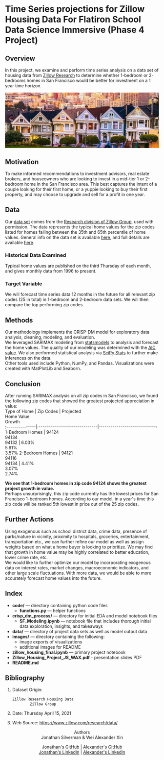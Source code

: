 # Time Series projections for Zillow Housing Data For Flatiron School Data Science Immersive (Phase 4 Project)
  
## Overview  
In this project, we examine and perform time series analysis on a data set of housing data from [Zillow Research](https://www.zillow.com/research/data/) to determine whether 1-bedroom or 2-bedrooms homes in San Francisco would be better for investment on a 1 year time horizon.  

![california_house](images/california_housing.jpg)  
  
## Motivation  
To make informed recommendations to investment advisors, real estate brokers, and houseowners who are looking to invest in a mid-tier 1 or 2-bedroom home in the San Francisco area. This best captures the intent of a couple looking for their first home, or a yuppie looking to buy their first property, and may choose to upgrade and sell for a profit in one year.

## Data  
Our [data set](Zip_zhvi_bdrmcnt_2_uc_sfrcondo_tier_0.33_0.67_sm_sa_mon.csv) comes from the [Research division of Zillow Group](https://www.zillow.com/research/), used with permission. The data represents the typical home values for the zip codes listed for homes falling between the 35th and 65th percentile of home values. General info on the data set is available [here](https://www.zillow.com/research/zhvi-methodology-2019-highlights-26221), and full details are available [here](https://www.zillow.com/research/zhvi-methodology-2019-deep-26226).  
  
### Historical Data Examined  
Typical home values are published on the third Thursday of each month, and gives monthly data from 1996 to present.  

### Target Variable  
We will forecast time series data 12 months in the future for all relevant zip codes (25 in total) in 1-bedroom and 2-bedroom data sets.  We will then compare the top performing zip codes.
  
## Methods  
Our methodology implements the CRISP-DM model for exploratory data analysis, cleaning, modeling, and evaluation.  
We leveraged SARIMAX modeling from [statsmodels](https://www.statsmodels.org/stable/generated/statsmodels.tsa.statespace.sarimax.SARIMAX.html) to analysis and forecast the home values. The quality of our modeling was determined with the [AIC value](https://en.wikipedia.org/wiki/Akaike_information_criterion). We also performed statistical analysis via [SciPy Stats](https://docs.scipy.org/doc/scipy/reference/stats.html) to further make inferences on the data.  
Other tools used include Python, NumPy, and Pandas. Visualizations were created with MatPlotLib and Seaborn.  
  
## Conclusion
After running SARIMAX analysis on all zip codes in San Francisco, we found the following zip codes that showed the greatest projected appreciation in value:  
Type of Home    |  Zip Codes                    | Projected </br> Home Value </br> Growth  
:---------------|:------------------------------|-----------------------------:  
1-Bedroom Homes | 94124 </br> 94134 </br> 94132 | 6.03% </br> 5.61% </br> 3.57% 
2-Bedroom Homes | 94121 </br> 94116 </br> 94134 | 4.41% </br> 3.07% </br> 2.74% 

<b>We see that 1-bedroom homes in zip code 94124 shows the greatest project growth in value.</b>  
Perhaps unsurprisingly, this zip code currently has the lowest prices for San Francisco 1-bedroom homes.  According to our model, in a year's time this zip code will be ranked 5th lowest in price out of the 25 zip codes.

## Further Actions  
Using exogenous such as school district data, crime data, presence of parks/nature in vicinity, proximity to hospitals, groceries, entertainment, transportation etc., we can further refine our model as well as assign weights based on what a home buyer is looking to prioritize. We may find that growth in home value may be highly correlated to better education, lower crime rate, etc.   
We would like to further optimize our model by incorporating exogenous data on interest rates, market changes, macroeconomic indicators, and other large scale fluctuations. With more data, we would be able to more accurately forecast home values into the future.  
      
## Index  
- **code/** — directory containing python code files
  - **functions.py** — helper functions
- **crisp_dm_process/** — directory for initial EDA and model notebook files  
  - **SF_Modeling.ipynb** — notebook file that includes thorough initial data exploration, insights, and takeaways  
- **data/** — directory of project data sets as well as model output data
- **images/** — directory containing the following:  
  - image exports of visualizations  
  - additional images for README
- **zillow_housing_final.ipynb** — primary project notebook  
- **Zillow_Housing_Project_JS_WAX.pdf** - presentation slides PDF
- **README.md**  
  
## Bibliography  
1. Dataset Origin:  
  
       Zillow Research Housing Data  
               Zillow Group  
2. Date:    Thursday April 15, 2021
3. Web Source:  https://www.zillow.com/research/data/             
  
<div align="center";>Authors  
  <div align="center";>Jonathan Silverman & Wei Alexander Xin   
    
[Jonathan's GitHub](https://github.com/silvermanjonathan) | [Alexander's GitHub](https://github.com/eggrollofchaos)  
[Jonathan's LinkedIn](https://www.linkedin.com/in/jonathansilverman007) | [Alexander's LinkedIn](https://www.linkedin.com/in/waximus)
